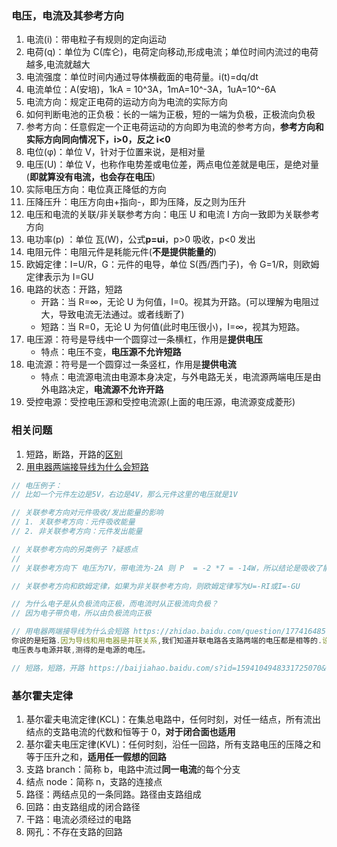 ### 电压，电流及其参考方向

1. 电流(i)：带电粒子有规则的定向运动
2. 电荷(q)：单位为 C(库仑)，电荷定向移动,形成电流；单位时间内流过的电荷越多,电流就越大
3. 电流强度：单位时间内通过导体横截面的电荷量。i(t)=dq/dt
4. 电流单位：A(安培)，1kA = 10^3A，1mA=10^-3A，1uA=10^-6A
5. 电流方向：规定正电荷的运动方向为电流的实际方向
6. 如何判断电池的正负极：长的一端为正极，短的一端为负极，正极流向负极
7. 参考方向：任意假定一个正电荷运动的方向即为电流的参考方向，**参考方向和实际方向同向情况下，i>0，反之 i<0**
8. 电位(φ)：单位 V，针对于位置来说，是相对量
9. 电压(U)：单位 V，也称作电势差或电位差，两点电位差就是电压，是绝对量(**即就算没有电流，也会存在电压**)
10. 实际电压方向：电位真正降低的方向
11. 压降压升：电压方向由+指向-，即为压降，反之则为压升
12. 电压和电流的关联/非关联参考方向：电压 U 和电流 I 方向一致即为关联参考方向
13. 电功率(p) ：单位 瓦(W)，公式**p=ui**，p>0 吸收，p<0 发出
14. 电阻元件：电阻元件是耗能元件(**不是提供能量的**)
15. 欧姆定律：I=U/R，G：元件的电导，单位 S(西/西门子)，令 G=1/R，则欧姆定律表示为 I=GU
16. 电路的状态：开路，短路
    - 开路：当 R=∞，无论 U 为何值，I=0。视其为开路。(可以理解为电阻过大，导致电流无法通过。或者线断了)
    - 短路：当 R=0，无论 U 为何值(此时电压很小)，I=∞，视其为短路。
17. 电压源：符号是导线中一个圆穿过一条横杠，作用是**提供电压**
    - 特点：电压不变，**电压源不允许短路**
18. 电流源：符号是一个圆穿过一条竖杠，作用是**提供电流**
    - 特点：电流源电流由电源本身决定，与外电路无关，电流源两端电压是由外电路决定，**电流源不允许开路**
19. 受控电源：受控电压源和受控电流源(上面的电压源，电流源变成菱形)

### 相关问题

1. 短路，断路，开路的[区别](https://baijiahao.baidu.com/s?id=1594104948331725070&wfr=spider&for=pc)
2. [用电器两端接导线为什么会短路](https://zhidao.baidu.com/question/1774164857660815900.html)

```js
// 电压例子：
// 比如一个元件左边是5V，右边是4V，那么元件这里的电压就是1V

// 关联参考方向对元件吸收/发出能量的影响
// 1. 关联参考方向：元件吸收能量
// 2. 非关联参考方向：元件发出能量

// 关联参考方向的另类例子 ?疑惑点
//
// 关联参考方向下 电压为7V，带电流为-2A 则 P  = -2 *7 = -14W，所以结论是吸收了能量-14W 发出了能量14W

// 关联参考方向和欧姆定律，如果为非关联参考方向，则欧姆定律写为U=-RI或I=-GU

// 为什么电子是从负极流向正极，而电流时从正极流向负极？
// 因为电子带负电，所以由负极流向正极
```

```js
// 用电器两端接导线为什么会短路 https://zhidao.baidu.com/question/1774164857660815900.html
你说的是短路.因为导线和用电器是并联关系,我们知道并联电路各支路两端的电压都是相等的.设导线电阻r1,流过的电流i1,用电器电阻r2,流过的电流i2,再由欧姆定律就有：r1*i1=r2*i2,变换一下形式就可以得到：i1/i2=r2/r1,所以导线中的电流是远大于用电器的电流的,这个比值接近于无穷大,所以我们说电流只经过导线,其实用电器中也是有很微弱的电流流过的,因为实际中导线的电阻不可能为0。
电压表与电源并联,测得的是电源的电压。

// 短路，短路，开路 https://baijiahao.baidu.com/s?id=1594104948331725070&wfr=spider&for=pc
```

### 基尔霍夫定律

1. 基尔霍夫电流定律(KCL)：在集总电路中，任何时刻，对任一结点，所有流出结点的支路电流的代数和恒等于 0，**对于闭合面也适用**
2. 基尔霍夫电压定律(KVL)：任何时刻，沿任一回路，所有支路电压的压降之和等于压升之和，**适用任一假想的回路**
3. 支路 branch：简称 b，电路中流过**同一电流**的每个分支
4. 结点 node：简称 n，支路的连接点
5. 路径：两结点见的一条同路。路径由支路组成
6. 回路：由支路组成的闭合路径
7. 干路：电流必须经过的电路
8. 网孔：不存在支路的回路
